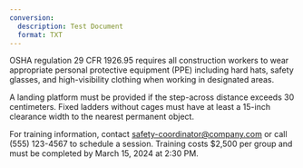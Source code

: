 ```yaml
---
conversion:
  description: Test Document
  format: TXT
---
```


OSHA regulation 29 CFR 1926.95 requires all construction workers to wear 
appropriate personal protective equipment (PPE) including hard hats, 
safety glasses, and high-visibility clothing when working in designated areas.

A landing platform must be provided if the step-across distance exceeds 
30 centimeters. Fixed ladders without cages must have at least a 15-inch 
clearance width to the nearest permanent object.

For training information, contact safety-coordinator@company.com or call 
(555) 123-4567 to schedule a session. Training costs $2,500 per group 
and must be completed by March 15, 2024 at 2:30 PM.

